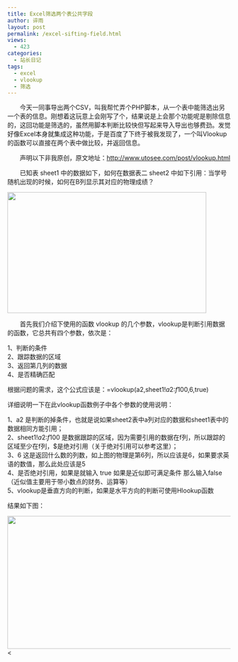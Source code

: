 ```yaml
---
title: Excel筛选两个表公共字段
author: 谇雨
layout: post
permalink: /excel-sifting-field.html
views:
  - 423
categories:
  - 站长日记
tags:
  - excel
  - vlookup
  - 筛选
---
```

<p style="text-indent: 2em;">
  今天一同事导出两个CSV，叫我帮忙弄个PHP脚本，从一个表中能筛选出另一个表的信息。刚想着这玩意上会刚写了个，结果说是上会那个功能呢是剔除信息的，这回功能是筛选的，虽然用脚本判断比较快但写起来导入导出也够费劲。发觉好像Excel本身就集成这种功能，于是百度了下终于被我发现了，一个叫Vlookup的函数可以直接在两个表中做比较，并返回信息。
</p>

<p style="text-indent: 2em;">
  声明以下非我原创，原文地址：<a href="http://www.utosee.com/post/vlookup.html">http://www.utosee.com/post/vlookup.html</a>
</p>

<p style="text-indent: 2em;">
  已知表 sheet1 中的数据如下，如何在数据表二 sheet2 中如下引用：当学号随机出现的时候，如何在B列显示其对应的物理成绩？
</p>

[<img src="http://crackedzone.com/blog/wp-content/uploads/2010/11/excel-01.jpg" alt="" title="excel-01" width="449" height="273" class="aligncenter size-full wp-image-253" />][1]

<p style="text-indent: 2em;">
  首先我们介绍下使用的函数 vlookup 的几个参数，vlookup是判断引用数据的函数，它总共有四个参数，依次是：
</p>

<!--more-->

  
1、判断的条件  
2、跟踪数据的区域  
3、返回第几列的数据  
4、是否精确匹配

根据问题的需求，这个公式应该是：=vlookup(a2,sheet1!$a$2:$f$100,6,true)

详细说明一下在此vlookup函数例子中各个参数的使用说明：

1、a2 是判断的掉条件，也就是说如果sheet2表中a列对应的数据和sheet1表中的数据相同方能引用；  
2、sheet1!$a$2:$f$100 是数据跟踪的区域，因为需要引用的数据在f列，所以跟踪的区域至少在f列，$是绝对引用（关于绝对引用可以参考这里）；  
3、6 这是返回什么数的列数，如上图的物理是第6列，所以应该是6，如果要求英语的数值，那么此处应该是5  
4、是否绝对引用，如果是就输入 true 如果是近似即可满足条件 那么输入false （近似值主要用于带小数点的财务、运算等）  
5、vlookup是垂直方向的判断，如果是水平方向的判断可使用Hlookup函数

结果如下图：

[<img src="http://crackedzone.com/blog/wp-content/uploads/2010/11/excel-02.jpg" alt="" title="excel-02" width="507" height="300" class="aligncenter size-full wp-image-254" />][2]<

 [1]: http://crackedzone.com/blog/wp-content/uploads/2010/11/excel-01.jpg
 [2]: http://crackedzone.com/blog/wp-content/uploads/2010/11/excel-02.jpg